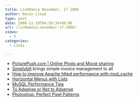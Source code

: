 ```yaml
---
title: LinkMania November, 17 2006
author: Kevin Lloyd
type: post
date: 2006-11-20T04:59:34+00:00
url: /linkmania-november-17-2006/
views:
  - 5
categories:
  - Links

---
```

  * [PicturePush.com | Online Photo and Movie sharing][1]
  * [Simplybill][2] brings simple invoice management to all
  * [How to improve Apache httpd performance with mod_cache][3]
  * [Horizontal Menus with Lists][4]
  * [MySQL Performance Tips][5]
  * [To Adsense or Not to Adsense][6]
  * [Photoshop: Perfect Pixel Patterns][7]

 [1]: http://www.tyic.com/2006/11/19/picturepushcom-online-photo-and-movie-sharing/
 [2]: http://www.simplybill.com/
 [3]: http://www.cyberciti.biz/tips/improve-apache-dynamic-content-performance-with-mod_cache.html
 [4]: http://www.mahudsblog.ourgardenpath.com/?p=502
 [5]: http://blog.arabx.com.au/?p=445
 [6]: http://dwwebsolutions.com/blog/to-adsense-or-not-to-adsensethat-is-the-question/
 [7]: http://www.pixellore.com/2006/11/19/photoshop-tutorial-perfect-pixel-patterns/